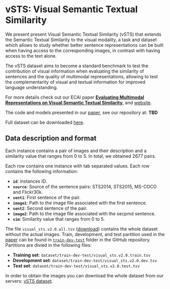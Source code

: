 # __vSTS__: Visual Semantic Textual Similarity

We present present Visual Semantic Textual Similarity (vSTS) that
extends the Semantic Textual Similarity to the visual modality, a task
and dataset which allows to study whether better sentence
representations can be built when having access to the corresponding
images, in contrast with having access to the text alone.

The vSTS dataset aims to become a standard benchmark to test the
contribution of visual information when evaluating the similarity of
sentences and the quality of multimodal representations, allowing to
test the complementarity of visual and textual information for
improved language understanding.


For more details check out our ECAI paper [__Evaluating Multimodal
Representations on Visual Semantic Textual
Similarity__](https://oierldl.github.io/vsts/paper/ECAI_2020___vSTS.pdf),
and [website](https://oierldl.github.io/vsts/).

The code and models presented in our [paper](https://oierldl.github.io/vsts/paper/ECAI_2020___vSTS.pdf), see our repository at: **TBD**

Full dataset can be downloaded [here](http://ixa2.si.ehu.eus/~jibloleo/visual_sts.v2.0.tar.gz).


## Data description and format

Each instance contains a pair of images and their description and a
similarity value that ranges from 0 to 5. In total, we obtained 2677
pairs.

Each row contains one instance with tab separated values. Each row
contains the following information:

- **``id``**: instances ID.
- **``source``**: Source of the sentence pairs: STS2014, STS2015, MS-COCO and Flickr30k.
- **``sent1``**: First sentence of the pair.
- **``image1``**: Path to the image file associated with the first sentence.
- **``sent2``**: Second sentence of the pair.
- **``image2``**: Path to the image file associated with the secpmd sentence.
- **``sim``**: Similarity value that ranges from 0 to 5. 


The file ``visual_sts.v2.0.all.tsv`` ([download]()) contains the whole
dataset without the actual images. Train, development, and test
partition used in the
[paper]((https://oierldl.github.io/vsts/paper/ECAI_2020___vSTS.pdf))
can be found in [``train-dev-test``]() folder in the GitHub
repository. Partitions are divied in the following files:

- **Training set**: ``dataset/train-dev-test/visual_sts.v2.0.train.tsv``
- **Development set**: ``dataset/train-dev-test/visual_sts.v2.0.dev.tsv``
- **Test set**: ``dataset/train-dev-test/visual_sts.v2.0.test.tsv``

In
order to obtain the images you can download the whole dataset from our
servers: [vSTS
dataset](http://ixa2.si.ehu.eus/~jibloleo/visual_sts.v2.0.tar.gz).

